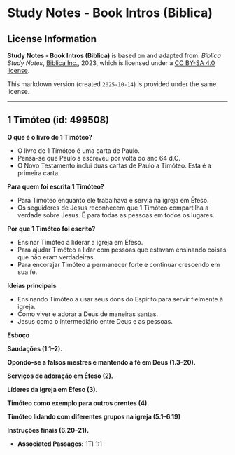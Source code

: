 # Study Notes - Book Intros (Biblica)

## License Information

**Study Notes - Book Intros (Biblica)** is based on and adapted from: _Biblica Study Notes_, [Biblica Inc.](https://www.biblica.com/), 2023, which is licensed under a [CC BY-SA 4.0 license](https://creativecommons.org/licenses/by-sa/4.0/legalcode.en).

This markdown version (created `2025-10-14`) is provided under the same license.



--------------------------------

## 1 Timóteo (id: 499508)

**O que é o livro de 1 Timóteo?**

* O livro de 1 Timóteo é uma carta de Paulo.
* Pensa\-se que Paulo a escreveu por volta do ano 64 d.C.
* O Novo Testamento inclui duas cartas de Paulo a Timóteo. Esta é a primeira carta.

**Para quem foi escrita 1 Timóteo?**

* Para Timóteo enquanto ele trabalhava e servia na igreja em Éfeso.
* Os seguidores de Jesus reconhecem que 1 Timóteo compartilha a verdade sobre Jesus. É para todas as pessoas em todos os lugares.

**Por que 1 Timóteo foi escrito?**

* Ensinar Timóteo a liderar a igreja em Éfeso.
* Para ajudar Timóteo a lidar com pessoas que estavam ensinando coisas que não eram verdadeiras.
* Para encorajar Timóteo a permanecer forte e continuar crescendo em sua fé.

**Ideias principais**

* Ensinando Timóteo a usar seus dons do Espírito para servir fielmente à igreja.
* Como viver e adorar a Deus de maneiras santas.
* Jesus como o intermediário entre Deus e as pessoas.

**Esboço**

**Saudações (1\.1–2\).**

**Opondo\-se a falsos mestres e mantendo a fé em Deus (1\.3–20\).**

**Serviços de adoração em Éfeso (2\).**

**Líderes da igreja em Éfeso (3\).**

**Timóteo como exemplo para outros crentes (4\).**

**Timóteo lidando com diferentes grupos na igreja (5\.1–6\.19\)**

**Instruções finais (6\.20–21\).**

* **Associated Passages:** 1TI 1:1

